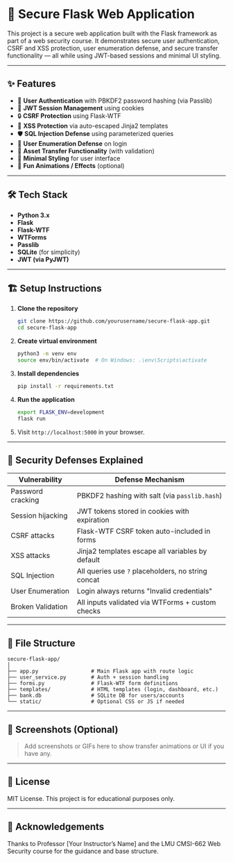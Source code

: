 
# 🔐 Secure Flask Web Application

This project is a secure web application built with the Flask framework as part of a web security course. It demonstrates secure user authentication, CSRF and XSS protection, user enumeration defense, and secure transfer functionality — all while using JWT-based sessions and minimal UI styling.

---

## ✨ Features

- 🔐 **User Authentication** with PBKDF2 password hashing (via Passlib)
- 🍪 **JWT Session Management** using cookies
- 🔒 **CSRF Protection** using Flask-WTF
- 🚫 **XSS Protection** via auto-escaped Jinja2 templates
- 🛡️ **SQL Injection Defense** using parameterized queries
- 👤 **User Enumeration Defense** on login
- 💸 **Asset Transfer Functionality** (with validation)
- 🎨 **Minimal Styling** for user interface
- 🎉 **Fun Animations / Effects** (optional)

---

## 🛠️ Tech Stack

- **Python 3.x**
- **Flask**
- **Flask-WTF**
- **WTForms**
- **Passlib**
- **SQLite** (for simplicity)
- **JWT (via PyJWT)**

---

## 🏗️ Setup Instructions

1. **Clone the repository**

   ```bash
   git clone https://github.com/yourusername/secure-flask-app.git
   cd secure-flask-app
   ```

2. **Create virtual environment**

   ```bash
   python3 -m venv env
   source env/bin/activate  # On Windows: .\env\Scripts\activate
   ```

3. **Install dependencies**

   ```bash
   pip install -r requirements.txt
   ```

4. **Run the application**

   ```bash
   export FLASK_ENV=development
   flask run
   ```

5. Visit `http://localhost:5000` in your browser.

---

## 🧪 Security Defenses Explained

| Vulnerability      | Defense Mechanism                                  |
|--------------------|-----------------------------------------------------|
| Password cracking  | PBKDF2 hashing with salt (via `passlib.hash`)       |
| Session hijacking  | JWT tokens stored in cookies with expiration        |
| CSRF attacks       | Flask-WTF CSRF token auto-included in forms         |
| XSS attacks        | Jinja2 templates escape all variables by default    |
| SQL Injection      | All queries use `?` placeholders, no string concat  |
| User Enumeration   | Login always returns "Invalid credentials"          |
| Broken Validation  | All inputs validated via WTForms + custom checks    |

---

## 📂 File Structure

```
secure-flask-app/
│
├── app.py                 # Main Flask app with route logic
├── user_service.py        # Auth + session handling
├── forms.py               # Flask-WTF form definitions
├── templates/             # HTML templates (login, dashboard, etc.)
├── bank.db                # SQLite DB for users/accounts
└── static/                # Optional CSS or JS if needed
```

---

## 📸 Screenshots (Optional)

> Add screenshots or GIFs here to show transfer animations or UI if you have any.

---

## 🧾 License

MIT License. This project is for educational purposes only.

---

## 🙏 Acknowledgements

Thanks to Professor [Your Instructor’s Name] and the LMU CMSI-662 Web Security course for the guidance and base structure.
